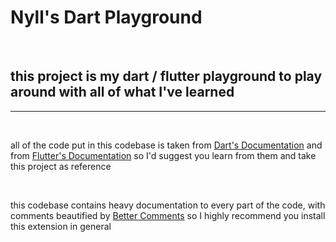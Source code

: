 # Nyll's Dart Playground
<br>

## this project is my dart / flutter playground to play around with all of what I've learned

---

<br>

all of the code put in this codebase is taken from [Dart's Documentation]('https://dart.dev/guides') and from [Flutter's Documentation]('https://flutter.dev/') so I'd suggest you learn from them and take this project as reference

<br>

this codebase contains heavy documentation to every part of the code, with comments beautified by [Better Comments]('https://marketplace.visualstudio.com/items?itemName=aaron-bond.better-comments') so I highly recommend you install this extension in general